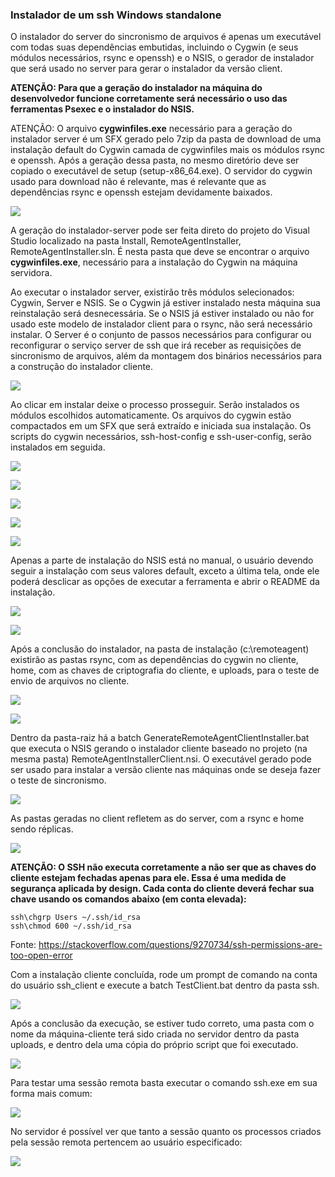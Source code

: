 ### Instalador de um ssh Windows standalone

O instalador do server do sincronismo de arquivos é apenas um executável com todas suas dependências embutidas, incluindo o Cygwin (e seus módulos necessários, rsync e openssh) e o NSIS, o gerador de instalador que será usado no server para gerar o instalador da versão client.

**ATENÇÃO: Para que a geração do instalador na máquina do desenvolvedor funcione corretamente será necessário o uso das ferramentas Psexec e o instalador do NSIS.**

ATENÇÃO: O arquivo **cygwinfiles.exe** necessário para a geração do instalador server é um SFX gerado pelo 7zip da pasta de download de uma instalação default do Cygwin camada de cygwinfiles mais os módulos rsync e openssh. Após a geração dessa pasta, no mesmo diretório deve ser copiado o executável de setup (setup-x86_64.exe). O servidor do cygwin usado para download não é relevante, mas é relevante que as dependências rsync e openssh estejam devidamente baixados.

![](Docs/img/cygwinfiles-structure.png)

A geração do instalador-server pode ser feita direto do projeto do Visual Studio localizado na pasta Install, RemoteAgentInstaller, RemoteAgentInstaller.sln. É nesta pasta que deve se encontrar o arquivo **cygwinfiles.exe**, necessário para a instalação do Cygwin na máquina servidora.

Ao executar o instalador server, existirão três módulos selecionados: Cygwin, Server e NSIS. Se o Cygwin já estiver instalado nesta máquina sua reinstalação será desnecessária. Se o NSIS já estiver instalado ou não for usado este modelo de instalador client para o rsync, não será necessário instalar. O Server é o conjunto de passos necessários para configurar ou reconfigurar o serviço server de ssh que irá receber as requisições de sincronismo de arquivos, além da montagem dos binários necessários para a construção do instalador cliente.

![](Docs/img/remoteagent-server-installer.png)

Ao clicar em instalar deixe o processo prosseguir. Serão instalados os módulos escolhidos automaticamente. Os arquivos do cygwin estão compactados em um SFX que será extraído e iniciada sua instalação. Os scripts do cygwin necessários, ssh-host-config e ssh-user-config, serão instalados em seguida.

![](Docs/img/remoteagent-server-installer-sfx.png)

![](Docs/img/remoteagent-server-installer-cygwin.png)

![](Docs/img/remoteagent-server-installer-bash-login.png)

![](Docs/img/remoteagent-server-installer-cygwin-script.png)

![](Docs/img/remoteagent-server-installer-daemon.png)

Apenas a parte de instalação do NSIS está no manual, o usuário devendo seguir a instalação com seus valores default, exceto a última tela, onde ele poderá desclicar as opções de executar a ferramenta e abrir o README da instalação.

![](Docs/img/remoteagent-server-installer-nsis-manual.png)

![](Docs/img/remoteagent-server-installer-nsis-finish.png)

Após a conclusão do instalador, na pasta de instalação (c:\\remoteagent) existirão as pastas rsync, com as dependências do cygwin no cliente, home, com as chaves de criptografia do cliente, e uploads, para o teste de envio de arquivos no cliente.

![](Docs/img/remoteagent-server-installer-finish.png)

![](Docs/img/remoteagent-server-installer-folders.png)

Dentro da pasta-raiz há a batch GenerateRemoteAgentClientInstaller.bat que executa o NSIS gerando o instalador cliente baseado no projeto (na mesma pasta) RemoteAgentInstallerClient.nsi. O executável gerado pode ser usado para instalar a versão cliente nas máquinas onde se deseja fazer o teste de sincronismo.

![](Docs/img/remoteagent-client-installer.png)

As pastas geradas no client refletem as do server, com a rsync e home sendo réplicas.

![](Docs/img/remoteagent-client-installer-folders.png)

**ATENÇÃO: O SSH não executa corretamente a não ser que as chaves do cliente estejam fechadas apenas para ele. Essa é uma medida de segurança aplicada by design. Cada conta do cliente deverá fechar sua chave usando os comandos abaixo (em conta elevada):**

```
ssh\chgrp Users ~/.ssh/id_rsa
ssh\chmod 600 ~/.ssh/id_rsa
```

Fonte: https://stackoverflow.com/questions/9270734/ssh-permissions-are-too-open-error

Com a instalação cliente concluída, rode um prompt de comando na conta do usuário ssh_client e execute a batch TestClient.bat dentro da pasta ssh.

![](Docs/img/remoteagent-client-test.png)

Após a conclusão da execução, se estiver tudo correto, uma pasta com o nome da máquina-cliente terá sido criada no servidor dentro da pasta uploads, e dentro dela uma cópia do próprio script que foi executado.

![](Docs/img/remoteagent-server-uploads.png)

Para testar uma sessão remota basta executar o comando ssh.exe em sua forma mais comum:

![](Docs/img/remoteagent-client-ssh.png)

No servidor é possível ver que tanto a sessão quanto os processos criados pela sessão remota pertencem ao usuário especificado:

![](Docs/img/remoteagent-server-ssh-processes.png)
